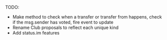TODO:
- Make method to check when a transfer or transfer from happens, check if the msg.sender has voted, fire event to update
- Rename Club proposals to reflect each unique kind
- Add status.im features